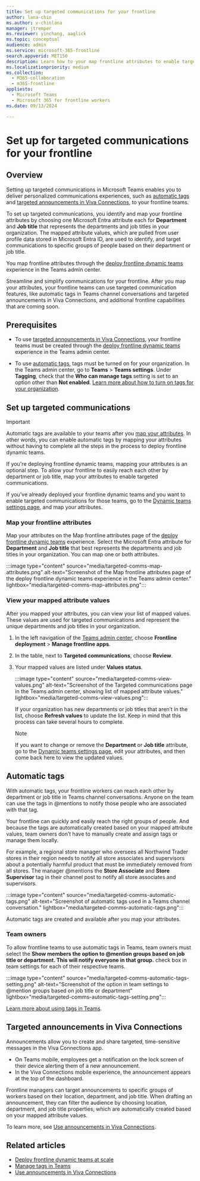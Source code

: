 ```yaml
---
title: Set up targeted communications for your frontline
author: lana-chin
ms.author: v-chinlana
manager: jtremper
ms.reviewer: yinchang, aaglick
ms.topic: conceptual
audience: admin
ms.service: microsoft-365-frontline
search.appverid: MET150
description: Learn how to your map frontline attributes to enable targeted communications features, such as automatic tags, for your frontline teams. 
ms.localizationpriority: medium
ms.collection: 
  - M365-collaboration
  - m365-frontline
appliesto: 
  - Microsoft Teams
  - Microsoft 365 for frontline workers
ms.date: 09/13/2024

---
```


# Set up for targeted communications for your frontline

## Overview

Setting up targeted communications in Microsoft Teams enables you to deliver personalized communications experiences, such as [automatic tags](#automatic-tags) and [targeted announcements in Viva Connections](#targeted-announcements-in-viva-connections), to your frontline teams.

To set up targeted communications, you identify and map your frontline attributes by choosing one Microsoft Entra attribute each for **Department** and **Job title** that represents the departments and job titles in your organization. The mapped attribute values, which are pulled from user profile data stored in Microsoft Entra ID, are used to identify, and target communications to specific groups of people based on their department or job title.

You map frontline attributes through the [deploy frontline dynamic teams](deploy-dynamic-teams-at-scale.md) experience in the Teams admin center.

Streamline and simplify communications for your frontline. After you map your attributes, your frontline teams can use targeted communication features, like automatic tags in Teams channel conversations and targeted announcements in Viva Connections, and additional frontline capabilities that are coming soon.

## Prerequisites

- To use [targeted announcements in Viva Connections](#targeted-announcements-in-viva-connections), your frontline teams must be created through the [deploy frontline dynamic teams](deploy-dynamic-teams-at-scale.md) experience in the Teams admin center.

- To use [automatic tags](#automatic-tags), tags must be turned on for your organization. In the Teams admin center, go to **Teams** > **Teams settings**. Under **Tagging**, check that the **Who can manage tags** setting is set to an option other than **Not enabled**. [Learn more about how to turn on tags for your organization](/microsoftteams/manage-tags).

## Set up targeted communications

> [!IMPORTANT]
> Automatic tags are available to your teams after you [map your attributes](#map-your-frontline-attributes). In other words, you can enable automatic tags by mapping your attributes without having to complete all the steps in the process to deploy frontline dynamic teams.
>
> If you're deploying frontline dynamic teams, mapping your attributes is an optional step. To allow your frontline to easily reach each other by department or job title, map your attributes to enable targeted communications.
>
>If you've already deployed your frontline dynamic teams and you want to enable targeted communications for those teams, go to the [Dynamic teams settings page](deploy-dynamic-teams-at-scale.md#edit-your-frontline-team-settings), and map your attributes.

### Map your frontline attributes

Map your attributes on the Map frontline attributes page of the [deploy frontline dynamic teams](deploy-dynamic-teams-at-scale.md) experience. Select the Microsoft Entra attribute for **Department** and **Job title** that best represents the departments and job titles in your organization. You can map one or both attributes.

:::image type="content" source="media/targeted-comms-map-attributes.png" alt-text="Screenshot of the Map frontline attributes page of the deploy frontline dynamic teams experience in the Teams admin center." lightbox="media/targeted-comms-map-attributes.png":::

### View your mapped attribute values

After you mapped your attributes, you can view your list of mapped values. These values are used for targeted communications and represent the unique departments and job titles in your organization.

1. In the left navigation of the [Teams admin center](https://admin.teams.microsoft.com), choose **Frontline deployment** > **Manage frontline apps**.
1. In the table, next to **Targeted communications**, choose **Review**.
1. Your mapped values are listed under **Values status**.

    :::image type="content" source="media/targeted-comms-view-values.png" alt-text="Screenshot of the Targeted communications page in the Teams admin center, showing list of mapped attribute values." lightbox="media/targeted-comms-view-values.png":::

    If your organization has new departments or job titles that aren’t in the list, choose **Refresh values** to update the list. Keep in mind that this process can take several hours to complete.

    > [!NOTE]
    > If you want to change or remove the **Department** or **Job title** attribute, go to the [Dynamic teams settings page](deploy-dynamic-teams-at-scale.md#edit-your-frontline-team-settings), edit your attributes, and then come back here to view the updated values.

## Automatic tags

With automatic tags, your frontline workers can reach each other by department or job title in Teams channel conversations. Anyone on the team can use the tags in @mentions to notify those people who are associated with that tag.

Your frontline can quickly and easily reach the right groups of people. And because the tags are automatically created based on your mapped attribute values, team owners don’t have to manually create and assign tags or manage them locally.

For example, a regional store manager who oversees all Northwind Trader stores in their region needs to notify all store associates and supervisors about a potentially harmful product that must be immediately removed from all stores. The manager @mentions the **Store Associate** and **Store Supervisor** tag in their channel post to notify all store associates and supervisors.

:::image type="content" source="media/targeted-comms-automatic-tags.png" alt-text="Screenshot of automatic tags used in a  Teams channel conversation." lightbox="media/targeted-comms-automatic-tags.png":::

Automatic tags are created and available after you map your attributes.

### Team owners

To allow frontline teams to use automatic tags in Teams, team owners must select the **Show members the option to @mention groups based on job title or department. This will notify everyone in that group.** check box in team settings for each of their respective teams.

:::image type="content" source="media/targeted-comms-automatic-tags-setting.png" alt-text="Screenshot of the option in team settings to @mention groups based on job title or department" lightbox="media/targeted-comms-automatic-tags-setting.png":::

[Learn more about using tags in Teams](https://support.microsoft.com/office/using-tags-in-microsoft-teams-667bd56f-32b8-4118-9a0b-56807c96d91e).

## Targeted announcements in Viva Connections

Announcements allow you to create and share targeted, time-sensitive messages in the Viva Connections app.

- On Teams mobile, employees get a notification on the lock screen of their device alerting them of a new announcement.
- In the Viva Connections mobile experience, the announcement appears at the top of the dashboard.

Frontline managers can target announcements to specific groups of workers based on their location, department, and job title. When drafting an announcement, they can filter the audience by choosing location, department, and job title properties, which are automatically created based on your mapped attribute values.

To learn more, see [Use announcements in Viva Connections](/viva/connections/announcements-viva-connections).

## Related articles

- [Deploy frontline dynamic teams at scale](deploy-dynamic-teams-at-scale.md)
- [Manage tags in Teams](/microsoftteams/manage-tags)
- [Use announcements in Viva Connections](/viva/connections/announcements-viva-connections)

